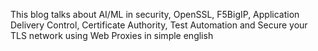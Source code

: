 This blog talks about AI/ML in security, OpenSSL, F5BigIP, 
Application Delivery Control, Certificate Authority, Test Automation and
Secure your TLS network using Web Proxies in simple english